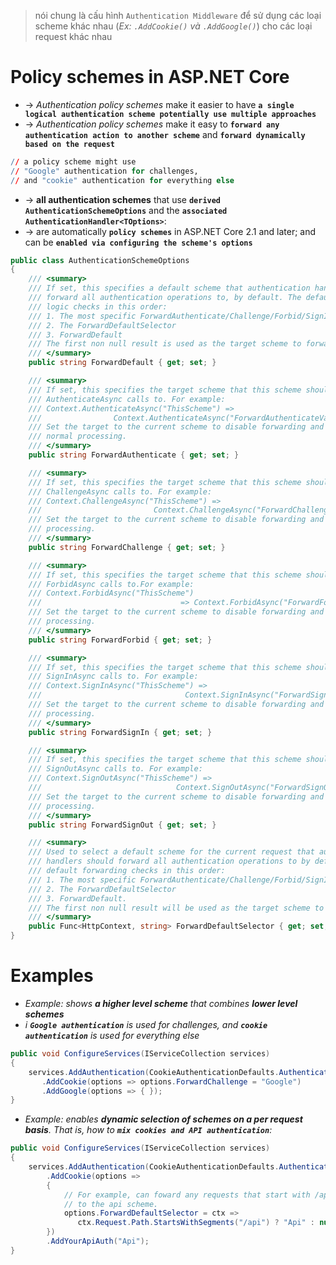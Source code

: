 > nói chung là cấu hình `Authentication Middleware` để sử dụng các loại scheme khác nhau (_Ex: `.AddCookie()` và `.AddGoogle()`_) cho các loại request khác nhau

# Policy schemes in ASP.NET Core
* -> _Authentication policy schemes_ make it easier to have **`a single logical authentication scheme potentially use multiple approaches`**
* -> _Authentication policy schemes_ make it easy to **`forward any authentication action to another scheme`** and **`forward dynamically based on the request`**

```r - For example: 
// a policy scheme might use 
// "Google" authentication for challenges, 
// and "cookie" authentication for everything else
```

* -> **all authentication schemes** that use **`derived AuthenticationSchemeOptions`** and the **`associated AuthenticationHandler<TOptions>`**:
* -> are automatically **`policy schemes`** in ASP.NET Core 2.1 and later; and can be **`enabled via configuring the scheme's options`**

```cs - AuthenticationSchemeOptions
public class AuthenticationSchemeOptions
{
    /// <summary>
    /// If set, this specifies a default scheme that authentication handlers should 
    /// forward all authentication operations to, by default. The default forwarding 
    /// logic checks in this order:
    /// 1. The most specific ForwardAuthenticate/Challenge/Forbid/SignIn/SignOut 
    /// 2. The ForwardDefaultSelector
    /// 3. ForwardDefault
    /// The first non null result is used as the target scheme to forward to.
    /// </summary>
    public string ForwardDefault { get; set; }

    /// <summary>
    /// If set, this specifies the target scheme that this scheme should forward 
    /// AuthenticateAsync calls to. For example:
    /// Context.AuthenticateAsync("ThisScheme") => 
    ///                Context.AuthenticateAsync("ForwardAuthenticateValue");
    /// Set the target to the current scheme to disable forwarding and allow 
    /// normal processing.
    /// </summary>
    public string ForwardAuthenticate { get; set; }

    /// <summary>
    /// If set, this specifies the target scheme that this scheme should forward 
    /// ChallengeAsync calls to. For example:
    /// Context.ChallengeAsync("ThisScheme") =>
    ///                         Context.ChallengeAsync("ForwardChallengeValue");
    /// Set the target to the current scheme to disable forwarding and allow normal
    /// processing.
    /// </summary>
    public string ForwardChallenge { get; set; }

    /// <summary>
    /// If set, this specifies the target scheme that this scheme should forward 
    /// ForbidAsync calls to.For example:
    /// Context.ForbidAsync("ThisScheme") 
    ///                               => Context.ForbidAsync("ForwardForbidValue");
    /// Set the target to the current scheme to disable forwarding and allow normal 
    /// processing.
    /// </summary>
    public string ForwardForbid { get; set; }

    /// <summary>
    /// If set, this specifies the target scheme that this scheme should forward 
    /// SignInAsync calls to. For example:
    /// Context.SignInAsync("ThisScheme") => 
    ///                                Context.SignInAsync("ForwardSignInValue");
    /// Set the target to the current scheme to disable forwarding and allow normal 
    /// processing.
    /// </summary>
    public string ForwardSignIn { get; set; }

    /// <summary>
    /// If set, this specifies the target scheme that this scheme should forward 
    /// SignOutAsync calls to. For example:
    /// Context.SignOutAsync("ThisScheme") => 
    ///                              Context.SignOutAsync("ForwardSignOutValue");
    /// Set the target to the current scheme to disable forwarding and allow normal 
    /// processing.
    /// </summary>
    public string ForwardSignOut { get; set; }

    /// <summary>
    /// Used to select a default scheme for the current request that authentication
    /// handlers should forward all authentication operations to by default. The 
    /// default forwarding checks in this order:
    /// 1. The most specific ForwardAuthenticate/Challenge/Forbid/SignIn/SignOut
    /// 2. The ForwardDefaultSelector
    /// 3. ForwardDefault. 
    /// The first non null result will be used as the target scheme to forward to.
    /// </summary>
    public Func<HttpContext, string> ForwardDefaultSelector { get; set; }
}
```

# Examples

* _Example: shows **a higher level scheme** that combines **lower level schemes**_
* _i **`Google authentication`** is used for challenges, and **`cookie authentication`** is used for everything else_
```cs
public void ConfigureServices(IServiceCollection services)
{
    services.AddAuthentication(CookieAuthenticationDefaults.AuthenticationScheme)
       .AddCookie(options => options.ForwardChallenge = "Google")
       .AddGoogle(options => { });
}
```

* _Example: enables **dynamic selection of schemes on a per request basis**. That is, how to **`mix cookies and API authentication`**:_
```cs
public void ConfigureServices(IServiceCollection services)
{
    services.AddAuthentication(CookieAuthenticationDefaults.AuthenticationScheme)
        .AddCookie(options =>
        {
            // For example, can foward any requests that start with /api 
            // to the api scheme.
            options.ForwardDefaultSelector = ctx => 
               ctx.Request.Path.StartsWithSegments("/api") ? "Api" : null;
        })
        .AddYourApiAuth("Api");
}
```